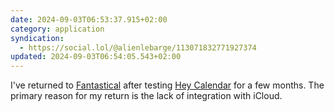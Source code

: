 ```yaml
---
date: 2024-09-03T06:53:37.915+02:00
category: application
syndication:
  - https://social.lol/@alienlebarge/113071832771927374
updated: 2024-09-03T06:54:05.543+02:00
---
```


I've returned to [Fantastical](https://flexibits.com/fantastical) after testing [Hey Calendar](https://www.hey.com/calendar/) for a few months. The primary reason for my return is the lack of integration with iCloud.
